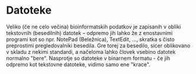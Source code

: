 # Datoteke

Veliko (če ne celo večina) bioinformatskih podatkov je zapisanih v obliki tekstovnih (besedilnih) datotek – odpremo jih lahko že z enostavnimi programi kot so npr. NotePad (Beležnica), TextEdit, ..., skratka s čisto preprostimi pregledovalniki besedila. Gre torej za besedilo, sicer oblikovano v skladu z nekimi standardi, a načeloma lahko človek vsebino datotek normalno "bere". Nasprotje so datoteke v binarnem formatu - če jih odpremo kot tekstovne datoteke, vidimo samo ene "krace".
